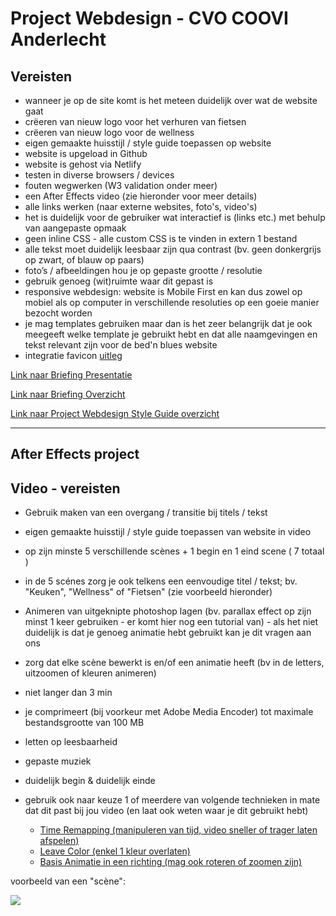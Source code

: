 # Project Webdesign - CVO COOVI Anderlecht

## Vereisten

- wanneer je op de site komt is het meteen duidelijk over wat de website gaat
- crëeren van nieuw logo voor het verhuren van fietsen 
- crëeren van nieuw logo voor de wellness
- eigen gemaakte huisstijl / style guide toepassen op website
- website is upgeload in Github
- website is gehost via Netlify
- testen in diverse browsers / devices
- fouten wegwerken (W3 validation onder meer)
- een After Effects video (zie hieronder voor meer details)
- alle links werken (naar externe websites, foto's, video's)
- het is duidelijk voor de gebruiker wat interactief is (links etc.) met behulp van aangepaste opmaak
- geen inline CSS - alle custom CSS is te vinden in extern 1 bestand
- alle tekst moet duidelijk leesbaar zijn qua contrast (bv. geen donkergrijs op zwart, of blauw op paars)
- foto’s / afbeeldingen hou je op gepaste grootte / resolutie
- gebruik genoeg (wit)ruimte waar dit gepast is
- responsive webdesign: website is Mobile First en kan dus zowel op mobiel als op computer in verschillende resoluties op een goeie manier bezocht worden
- je mag templates gebruiken maar dan is het zeer belangrijk dat je ook meegeeft welke template je gebruikt hebt en dat alle naamgevingen en tekst relevant zijn voor de bed'n blues website
- integratie favicon [uitleg](./favicon)

[Link naar Briefing Presentatie](briefing-presentatie.pdf)

[Link naar Briefing Overzicht](briefing-overzicht)

[Link naar Project Webdesign Style Guide overzicht](webdesign-styleguide.pdf)

---

## After Effects project

## Video - vereisten
  
- Gebruik maken van een overgang / transitie bij titels / tekst
- eigen gemaakte huisstijl / style guide toepassen van website in video
- op zijn minste 5 verschillende scènes + 1 begin en 1 eind scene ( 7 totaal )
- in de 5 scénes zorg je ook telkens een eenvoudige titel / tekst; bv. "Keuken", "Wellness" of "Fietsen" (zie voorbeeld hieronder)
- Animeren van uitgeknipte photoshop lagen (bv. parallax effect op zijn minst 1 keer gebruiken - er komt hier nog een tutorial van) - als het niet duidelijk is dat je genoeg animatie hebt gebruikt kan je dit vragen aan ons
- zorg dat elke scène bewerkt is en/of een animatie heeft (bv in de letters, uitzoomen of kleuren animeren)
- niet langer dan 3 min
- je comprimeert (bij voorkeur met Adobe Media Encoder) tot maximale bestandsgrootte van 100 MB
- letten op leesbaarheid
- gepaste muziek
- duidelijk begin & duidelijk einde

- gebruik ook naar keuze 1 of meerdere van volgende technieken in mate dat dit past bij jou video (en laat ook weten waar je dit gebruikt hebt)

  - [Time Remapping (manipuleren van tijd, video sneller of trager laten afspelen)](https://goldflow.github.io/photoshop-courses/les6/#42-time-remapping)
  - [Leave Color (enkel 1 kleur overlaten)](https://goldflow.github.io/photoshop-courses/les6/#41-enkel-kleur-overlaten)
  - [Basis Animatie in een richting (mag ook roteren of zoomen zijn)](https://goldflow.github.io/photoshop-courses/les6/#basis-animatie-in-een-richting)

voorbeeld van een "scène":

![ ](keuken.gif)
